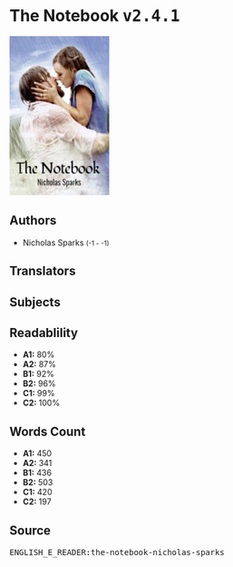# The Notebook <kbd>v2.4.1</kbd>

![](./cover.medium.jpg "")

## Authors


 - Nicholas Sparks <small>(-1 - -1)</small>

## Translators



## Subjects



## Readablility


 - **A1:** 80%
 - **A2:** 87%
 - **B1:** 92%
 - **B2:** 96%
 - **C1:** 99%
 - **C2:** 100%

## Words Count


 - **A1:** 450
 - **A2:** 341
 - **B1:** 436
 - **B2:** 503
 - **C1:** 420
 - **C2:** 197

## Source


<kbd>ENGLISH_E_READER:the-notebook-nicholas-sparks</kbd>
